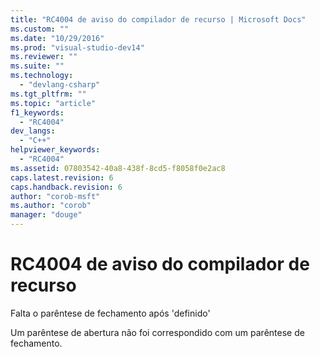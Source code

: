 ```yaml
---
title: "RC4004 de aviso do compilador de recurso | Microsoft Docs"
ms.custom: ""
ms.date: "10/29/2016"
ms.prod: "visual-studio-dev14"
ms.reviewer: ""
ms.suite: ""
ms.technology: 
  - "devlang-csharp"
ms.tgt_pltfrm: ""
ms.topic: "article"
f1_keywords: 
  - "RC4004"
dev_langs: 
  - "C++"
helpviewer_keywords: 
  - "RC4004"
ms.assetid: 07803542-40a8-438f-8cd5-f8058f0e2ac8
caps.latest.revision: 6
caps.handback.revision: 6
author: "corob-msft"
ms.author: "corob"
manager: "douge"
---
```

# RC4004 de aviso do compilador de recurso
Falta o parêntese de fechamento após 'definido'  
  
 Um parêntese de abertura não foi correspondido com um parêntese de fechamento.